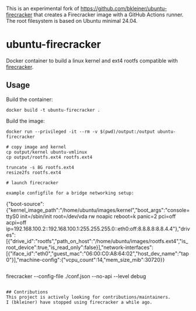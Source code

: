 This is an experimental fork of https://github.com/bkleiner/ubuntu-firecracker that creates a Firecracker image with a GitHub Actions runner. The root filesystem is based on Ubuntu minimal 24.04.

# ubuntu-firecracker
Docker container to build a linux kernel and ext4 rootfs compatible with [firecracker](https://github.com/firecracker-microvm/firecracker).

## Usage
Build the container:
```shell
docker build -t ubuntu-firecracker .
```

Build the image:
```shell
docker run --privileged -it --rm -v $(pwd)/output:/output ubuntu-firecracker
```

```shell
# copy image and kernel
cp output/kernel ubuntu-vmlinux
cp output/rootfs.ext4 rootfs.ext4

truncate -s 8G rootfs.ext4
resize2fs rootfs.ext4

# launch firecracker

example configfile for a bridge networking setup:

```
{"boot-source":{"kernel_image_path":"/home/ubuntu/images/kernel","boot_args":"console=ttyS0 init=/sbin/init root=/dev/vda rw noapic reboot=k panic=2 pci=off acpi=off ip=192.168.100.2::192.168.100.1:255.255.255.0::eth0:off:8.8.8.8:8.8.4.4"},"drives":[{"drive_id":"rootfs","path_on_host":"/home/ubuntu/images/rootfs.ext4","is_root_device":true,"is_read_only":false}],"network-interfaces":[{"iface_id":"eth0","guest_mac":"06:00:C0:A8:64:02","host_dev_name":"tap0"}],"machine-config":{"vcpu_count":14,"mem_size_mib":30720}}
```

```
firecracker --config-file ./conf.json  --no-api --level debug
```

## Contributions
This project is actively looking for contributions/maintainers.
I (bkleiner) have stopped using firecracker a while ago.
